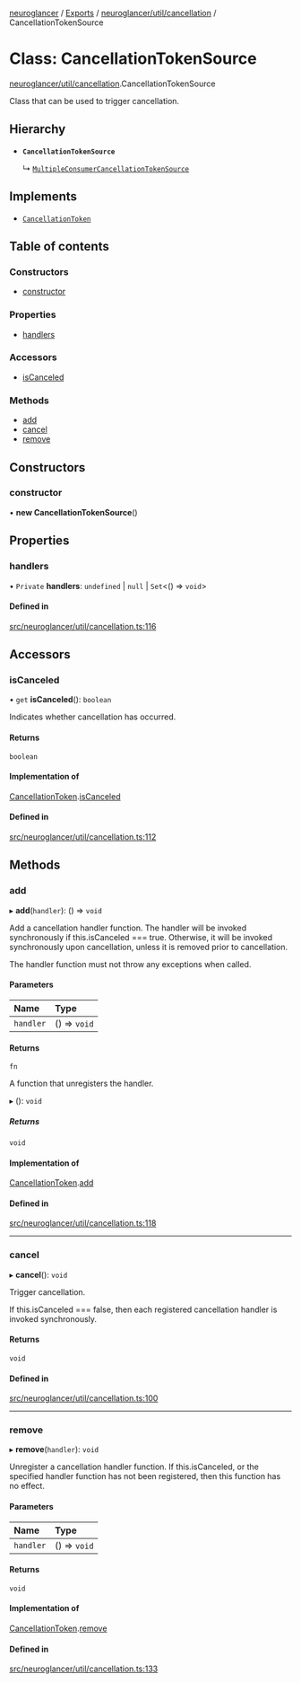 [neuroglancer](../README.md) / [Exports](../modules.md) / [neuroglancer/util/cancellation](../modules/neuroglancer_util_cancellation.md) / CancellationTokenSource

# Class: CancellationTokenSource

[neuroglancer/util/cancellation](../modules/neuroglancer_util_cancellation.md).CancellationTokenSource

Class that can be used to trigger cancellation.

## Hierarchy

- **`CancellationTokenSource`**

  ↳ [`MultipleConsumerCancellationTokenSource`](neuroglancer_util_cancellation.MultipleConsumerCancellationTokenSource.md)

## Implements

- [`CancellationToken`](../interfaces/neuroglancer_util_cancellation.CancellationToken.md)

## Table of contents

### Constructors

- [constructor](neuroglancer_util_cancellation.CancellationTokenSource.md#constructor)

### Properties

- [handlers](neuroglancer_util_cancellation.CancellationTokenSource.md#handlers)

### Accessors

- [isCanceled](neuroglancer_util_cancellation.CancellationTokenSource.md#iscanceled)

### Methods

- [add](neuroglancer_util_cancellation.CancellationTokenSource.md#add)
- [cancel](neuroglancer_util_cancellation.CancellationTokenSource.md#cancel)
- [remove](neuroglancer_util_cancellation.CancellationTokenSource.md#remove)

## Constructors

### constructor

• **new CancellationTokenSource**()

## Properties

### handlers

• `Private` **handlers**: `undefined` \| ``null`` \| `Set`<() => `void`\>

#### Defined in

[src/neuroglancer/util/cancellation.ts:116](https://github.com/ActiveBrainAtlas2/neuroglancer/blob/034b457d/src/neuroglancer/util/cancellation.ts#L116)

## Accessors

### isCanceled

• `get` **isCanceled**(): `boolean`

Indicates whether cancellation has occurred.

#### Returns

`boolean`

#### Implementation of

[CancellationToken](../interfaces/neuroglancer_util_cancellation.CancellationToken.md).[isCanceled](../interfaces/neuroglancer_util_cancellation.CancellationToken.md#iscanceled)

#### Defined in

[src/neuroglancer/util/cancellation.ts:112](https://github.com/ActiveBrainAtlas2/neuroglancer/blob/034b457d/src/neuroglancer/util/cancellation.ts#L112)

## Methods

### add

▸ **add**(`handler`): () => `void`

Add a cancellation handler function.  The handler will be invoked synchronously if
this.isCanceled === true.  Otherwise, it will be invoked synchronously upon cancellation,
unless it is removed prior to cancellation.

The handler function must not throw any exceptions when called.

#### Parameters

| Name | Type |
| :------ | :------ |
| `handler` | () => `void` |

#### Returns

`fn`

A function that unregisters the handler.

▸ (): `void`

##### Returns

`void`

#### Implementation of

[CancellationToken](../interfaces/neuroglancer_util_cancellation.CancellationToken.md).[add](../interfaces/neuroglancer_util_cancellation.CancellationToken.md#add)

#### Defined in

[src/neuroglancer/util/cancellation.ts:118](https://github.com/ActiveBrainAtlas2/neuroglancer/blob/034b457d/src/neuroglancer/util/cancellation.ts#L118)

___

### cancel

▸ **cancel**(): `void`

Trigger cancellation.

If this.isCanceled === false, then each registered cancellation handler is invoked
synchronously.

#### Returns

`void`

#### Defined in

[src/neuroglancer/util/cancellation.ts:100](https://github.com/ActiveBrainAtlas2/neuroglancer/blob/034b457d/src/neuroglancer/util/cancellation.ts#L100)

___

### remove

▸ **remove**(`handler`): `void`

Unregister a cancellation handler function.  If this.isCanceled, or the specified handler
function has not been registered, then this function has no effect.

#### Parameters

| Name | Type |
| :------ | :------ |
| `handler` | () => `void` |

#### Returns

`void`

#### Implementation of

[CancellationToken](../interfaces/neuroglancer_util_cancellation.CancellationToken.md).[remove](../interfaces/neuroglancer_util_cancellation.CancellationToken.md#remove)

#### Defined in

[src/neuroglancer/util/cancellation.ts:133](https://github.com/ActiveBrainAtlas2/neuroglancer/blob/034b457d/src/neuroglancer/util/cancellation.ts#L133)
